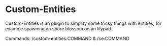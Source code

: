 # Custom-Entities
Custom-Entities is an plugin to simplify some tricky things with entities, for example spawning an spore blossom on an lilypad.

Commands: /custom-entities:COMMAND & /ce:COMMAND

